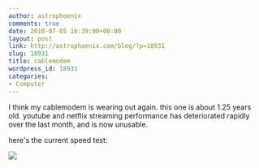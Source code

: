 ```yaml
---
author: astrophoenix
comments: true
date: 2010-07-05 16:39:00+00:00
layout: post
link: http://astrophoenix.com/blog/?p=18931
slug: 18931
title: cablemodem
wordpress_id: 18931
categories:
- Computer
---
```


I think my cablemodem is wearing out again. this one is about 1.25 years old. youtube and netflix streaming performance has deteriorated rapidly over the last month, and is now unusable.

 here's the current speed test:

 [![](http://www.dslreports.com/im/90230618/9458.png)](http://speedtest.dslreports.com)
